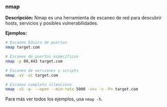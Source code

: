 ### nmap 
**Descripción:** Nmap es una herramienta de escaneo de red para descubrir hosts, servicios y posibles vulnerabilidades.

**Ejemplos:**
```bash
# Escaneo básico de puertos
nmap target.com

# Escaneo de puertos específicos
nmap -p 80,443 target.com

# Escaneo de versiones y scripts
nmap -sV -sC target.com

# Escaneo completo silencioso
nmap -sS -p- --open --min-rate 5000 -vvv -n -Pn target.com
```
Para más ver todos los ejemplos, usa ```nmap -h```.
